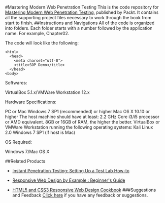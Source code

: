 #Mastering Modern Web Penetration Testing
This is the code repository for [Mastering Modern Web Penetration Testing](https://www.packtpub.com/networking-and-servers/mastering-modern-web-penetration-testing?utm_source=github&utm_medium=repository&utm_campaign=9781785284588), published by Packt. It contains all the supporting project files necessary to work through the book from start to finish.
##Instructions and Navigations
All of the code is organized into folders. Each folder starts with a number followed by the application name. For example, Chapter02.



The code will look like the following:
```
<html>
  <head>
    <meta charset="utf-8">
    <title>SOP Demo</title>
  </head>
<body>
```

Softwares:

VirtualBox 
5.1.x/VMWare 
Workstation 12.x

Hardware Specifications:

PC or Mac
Windows 7 SP1 (recommended) or 
higher Mac OS X 10.10 or higher 
The host machine should have at 
least: 2.2 GHz Core i3/i5 processor 
or AMD equivalent. 8GB or 16GB 
of RAM, the higher the better.
VirtualBox or VMWare 
Workstation running the following 
operating systems: Kali Linux 2.0 
Windows 7 SP1 (if host is Mac)

OS Required:

Windows 7/Mac 
OS X

##Related Products
* [Instant Penetration Testing: Setting Up a Test Lab How-to](https://www.packtpub.com/networking-and-servers/instant-penetration-testing-setting-test-lab-how?utm_source=github&utm_medium=repository&utm_campaign=9781849694124)

* [Responsive Web Design by Example : Beginner's Guide](https://www.packtpub.com/web-development/responsive-web-design-example?utm_source=github&utm_medium=repository&utm_campaign=9781849695428)

* [HTML5 and CSS3 Responsive Web Design Cookbook](https://www.packtpub.com/web-development/html5-and-css3-responsive-web-design-cookbook?utm_source=github&utm_medium=repository&utm_campaign=9781849695442)
###Suggestions and Feedback
[Click here](https://docs.google.com/forms/d/e/1FAIpQLSe5qwunkGf6PUvzPirPDtuy1Du5Rlzew23UBp2S-P3wB-GcwQ/viewform) if you have any feedback or suggestions.
